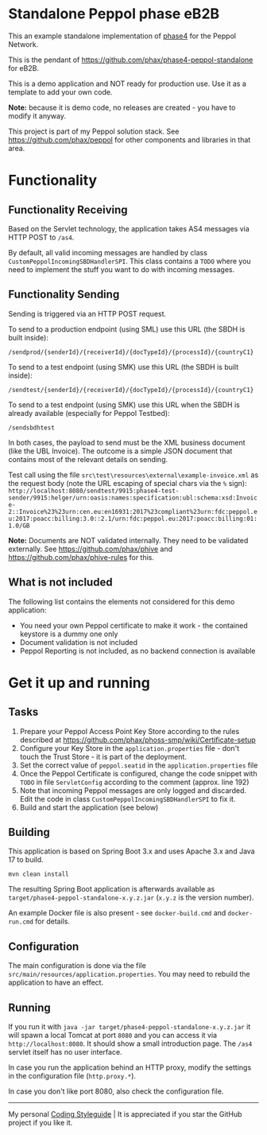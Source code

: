 # Standalone Peppol phase eB2B

This an example standalone implementation of [phase4](https://github.com/phax/phase4) for the Peppol Network.

This is the pendant of https://github.com/phax/phase4-peppol-standalone for eB2B.

This is a demo application and NOT ready for production use.
Use it as a template to add your own code.

**Note:** because it is demo code, no releases are created - you have to modify it anyway.

This project is part of my Peppol solution stack. See https://github.com/phax/peppol for other components and libraries in that area.

# Functionality

## Functionality Receiving

Based on the Servlet technology, the application takes AS4 messages via HTTP POST to `/as4`.

By default, all valid incoming messages are handled by class `CustomPeppolIncomingSBDHandlerSPI`.
This class contains a `TODO` where you need to implement the stuff you want to do with incoming messages.

## Functionality Sending

Sending is triggered via an HTTP POST request.

To send to a production endpoint (using SML) use this URL (the SBDH is built inside):
```
/sendprod/{senderId}/{receiverId}/{docTypeId}/{processId}/{countryC1}
```

To send to a test endpoint (using SMK) use this URL (the SBDH is built inside):
```
/sendtest/{senderId}/{receiverId}/{docTypeId}/{processId}/{countryC1}
```

To send to a test endpoint (using SMK) use this URL when the SBDH is already available (especially for Peppol Testbed):
```
/sendsbdhtest
```

In both cases, the payload to send must be the XML business document (like the UBL Invoice).
The outcome is a simple JSON document that contains most of the relevant details on sending.

Test call using the file `src\test\resources\external\example-invoice.xml` as the request body (note the URL escaping of special chars via the `%` sign):
`http://localhost:8080/sendtest/9915:phase4-test-sender/9915:helger/urn:oasis:names:specification:ubl:schema:xsd:Invoice-2::Invoice%23%23urn:cen.eu:en16931:2017%23compliant%23urn:fdc:peppol.eu:2017:poacc:billing:3.0::2.1/urn:fdc:peppol.eu:2017:poacc:billing:01:1.0/GB`

**Note:** Documents are NOT validated internally. They need to be validated externally. See https://github.com/phax/phive and https://github.com/phax/phive-rules for this.

## What is not included

The following list contains the elements not considered for this demo application:

* You need your own Peppol certificate to make it work - the contained keystore is a dummy one only
* Document validation is not included
* Peppol Reporting is not included, as no backend connection is available

# Get it up and running

## Tasks

1. Prepare your Peppol Access Point Key Store according to the rules described at https://github.com/phax/phoss-smp/wiki/Certificate-setup
1. Configure your Key Store in the `application.properties` file - don't touch the Trust Store - it is part of the deployment.
1. Set the correct value of `peppol.seatid` in the `application.properties` file
1. Once the Peppol Certificate is configured, change the code snippet with `TODO` in file `ServletConfig` according to the comment (approx. line 192)
1. Note that incoming Peppol messages are only logged and discarded. Edit the code in class `CustomPeppolIncomingSBDHandlerSPI` to fix it.
1. Build and start the application (see below)  

## Building

This application is based on Spring Boot 3.x and uses Apache 3.x and Java 17 to build.

```
mvn clean install
```

The resulting Spring Boot application is afterwards available as `target/phase4-peppol-standalone-x.y.z.jar` (`x.y.z` is the version number).

An example Docker file is also present - see `docker-build.cmd` and `docker-run.cmd` for details.

## Configuration

The main configuration is done via the file `src/main/resources/application.properties`.
You may need to rebuild the application to have an effect.

## Running

If you run it with `java -jar target/phase4-peppol-standalone-x.y.z.jar` it will spawn a local Tomcat at port `8080` and you can access it via `http://localhost:8080`.
It should show a small introduction page. The `/as4` servlet itself has no user interface.

In case you run the application behind an HTTP proxy, modify the settings in the configuration file (`http.proxy.*`).

In case you don't like port 8080, also check the configuration file.

---

My personal [Coding Styleguide](https://github.com/phax/meta/blob/master/CodingStyleguide.md) |
It is appreciated if you star the GitHub project if you like it.
